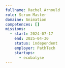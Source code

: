 ```yaml
---
fullname: Rachel Arnould
role: Scrum Master
domaine: Animation
competences: []
missions:
  - start: 2024-07-17
    end: 2025-04-30
    status: independent
    employer: PathTech
    startups:
      - ecobalyse
---
```

